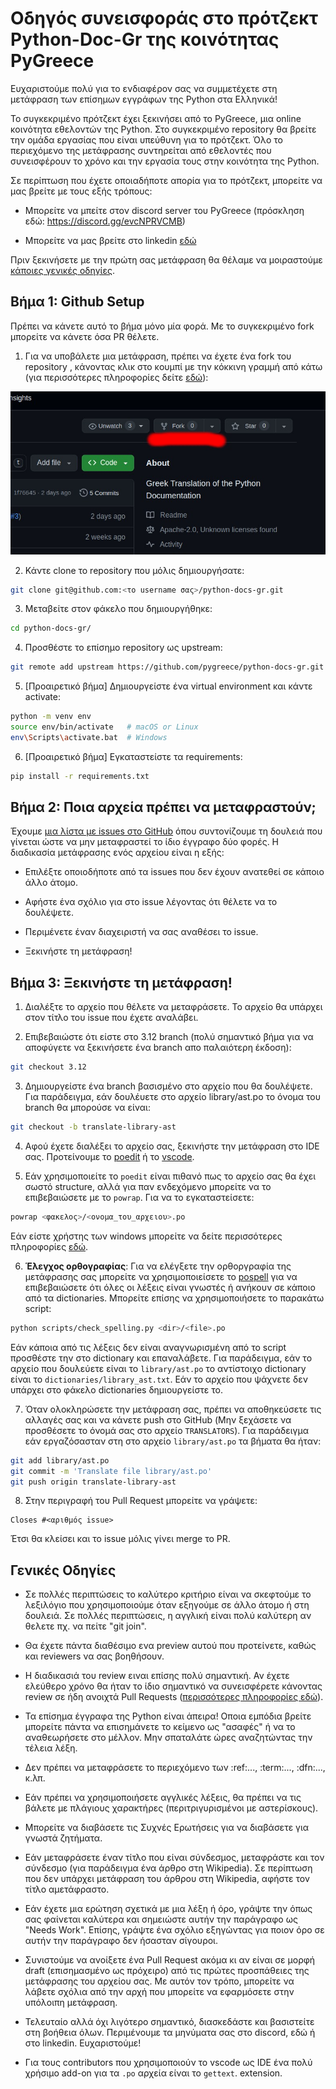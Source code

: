 # Οδηγός συνεισφοράς στο πρότζεκτ Python-Doc-Gr της κοινότητας PyGreece

Eυχαριστούμε πολύ για το ενδιαφέρον σας να συμμετέχετε στη μετάφραση των επίσημων εγγράφων της Python στα Ελληνικά!

Το συγκεκριμένο πρότζεκτ έχει ξεκινήσει από το PyGreece, μια online κοινότητα εθελοντών της Python. Στο συγκεκριμένο repository θα βρείτε την ομάδα εργασίας που είναι υπεύθυνη για το πρότζεκτ. Όλο το περιεχόμενο της μετάφρασης συντηρείται από εθελοντές που συνεισφέρουν το χρόνο και την εργασία τους στην κοινότητα της Python.

Σε περίπτωση που έχετε οποιαδήποτε απορία για το πρότζεκτ, μπορείτε να μας βρείτε με τους εξής τρόπους:

- Μπορείτε να μπείτε στον discord server του PyGreece (πρόσκληση εδώ: https://discord.gg/evcNPRVCMB)

- Μπορείτε να μας βρείτε στο linkedin [εδώ](https://www.linkedin.com/company/pygreece)

Πριν ξεκινήσετε με την πρώτη σας μετάφραση θα θέλαμε να μοιραστούμε [κάποιες γενικές οδηγίες](#γενικές-οδηγίες).

## Βήμα 1: Github Setup

Πρέπει να κάνετε αυτό το βήμα μόνο μία φορά. Με το συγκεκριμένο fork μπορείτε να κάνετε όσα PR θέλετε.

1. Για να υποβάλετε μια μετάφραση, πρέπει να έχετε ένα fork του repository , κάνοντας κλικ στο κουμπί με την κόκκινη γραμμή από κάτω (για περισσότερες πληροφορίες δείτε [εδώ](https://docs.github.com/en/pull-requests/collaborating-with-pull-requests/working-with-forks/fork-a-repo)):

![fork](https://github.com/pygreece/python-docs-gr/blob/3.12/public/assets/fork_image.jpg?raw=true)

2. Κάντε clone το repository που μόλις δημιουργήσατε:

```bash
git clone git@github.com:<το username σας>/python-docs-gr.git
```

3. Μεταβείτε στον φάκελο που δημιουργήθηκε:

```bash
cd python-docs-gr/
```

4. Προσθέστε το επίσημο repository ως upstream:

```bash
git remote add upstream https://github.com/pygreece/python-docs-gr.git
```

5. [Προαιρετικό βήμα] Δημιουργείστε ένα virtual environment και κάντε activate:

```bash
python -m venv env
source env/bin/activate   # macOS or Linux
env\Scripts\activate.bat  # Windows
```

6. [Προαιρετικό βήμα] Εγκαταστείστε τα requirements:

```bash
pip install -r requirements.txt
```

## Βήμα 2: Ποια αρχεία πρέπει να μεταφραστούν;

Έχουμε [μια λίστα με issues στο GitHub](https://github.com/pygreece/python-docs-gr/issues?q=is%3Aissue+is%3Aopen+label%3Atranslation) όπου συντονίζουμε τη δουλειά που γίνεται ώστε να μην μεταφραστεί το ίδιο έγγραφο δύο φορές. Η διαδικασία μετάφρασης ενός αρχείου είναι η εξής:

- Επιλέξτε οποιοδήποτε από τα issues που δεν έχουν ανατεθεί σε κάποιο άλλο άτομο.

- Αφήστε ένα σχόλιο για στο issue λέγοντας ότι θέλετε να το δουλέψετε.

- Περιμένετε έναν διαχειριστή να σας αναθέσει το issue.

- Ξεκινήστε τη μετάφραση!

## Βήμα 3: Ξεκινήστε τη μετάφραση!

1. Διαλέξτε το αρχείο που θέλετε να μεταφράσετε. Το αρχείο θα υπάρχει στον τίτλο του issue που έχετε αναλάβει.

2. Επιβεβαιώστε ότι είστε στο 3.12 branch (πολύ σημαντικό βήμα για να αποφύγετε να ξεκινήσετε ένα branch απο παλαιότερη έκδοση):

```bash
git checkout 3.12
```

3. Δημιουργείστε ένα branch βασισμένο στο αρχείο που θα δουλέψετε. Για παράδειγμα, εάν δουλέυετε στο αρχείο library/ast.po το όνομα του branch θα μπορούσε να είναι:

```bash
git checkout -b translate-library-ast
```

4. Αφού έχετε διαλέξει το αρχείο σας, ξεκινήστε την μετάφραση στο IDE σας. Προτείνουμε το [poedit](https://poedit.net/) ή το [vscode](https://code.visualstudio.com/).

5. Εάν χρησιμοποιείτε το `poedit` είναι πιθανό πως το αρχείο σας θα έχει σωστό structure, αλλά για παν ενδεχόμενο μπορείτε να το επιβεβαιώσετε με το `powrap`. Για να το εγκαταστείσετε:

```bash
powrap <φακελος>/<ονομα_του_αρχειου>.po
```

Εάν είστε χρήστης των windows μπορείτε να δείτε περισσότερες πληροφορίες [εδώ](https://python-docs-es.readthedocs.io/es/3.12/faq.html#powrap-windows).

6. **Έλεγχος ορθογραφίας**: Για να ελέγξετε την ορθοργραφία της μετάφρασης σας μπορείτε να χρησιμοποιείσετε το [pospell](https://github.com/AFPy/pospell) για να επιβεβαιώσετε ότι όλες οι λέξεις είναι γνωστές ή ανήκουν σε κάποιο από τα dictionaries. Μπορείτε επίσης να χρησιμοποιήσετε το παρακάτω script:

```bash
python scripts/check_spelling.py <dir>/<file>.po
```

Εάν κάποια από τις λέξεις δεν είναι αναγνωρισμένη από το script προσθέστε την στο dictionary και επαναλάβετε. Για παράδειγμα, εάν το αρχείο που δουλεύετε είναι το `library/ast.po` το αντίστοιχο dictionary είναι το `dictionaries/library_ast.txt`. Εάν το αρχείο που ψάχνετε δεν υπάρχει στο φάκελο dictionaries δημιουργείστε το.

7. Όταν ολοκληρώσετε την μετάφραση σας, πρέπει να αποθηκεύσετε τις αλλαγές σας και να κάνετε push στο GitHub (Μην ξεχάσετε να προσθέσετε το όνομά σας στο αρχείο `TRANSLATORS`). Για παράδειγμα εάν εργαζόσασταν στη στο αρχείο `library/ast.po` τα βήματα θα ήταν:

```bash
git add library/ast.po
git commit -m 'Translate file library/ast.po'
git push origin translate-library-ast
```

8. Στην περιγραφή του Pull Request μπορείτε να γράψετε:

```
Closes #<αριθμός issue>
```

Έτσι θα κλείσει και το issue μόλις γίνει merge το PR.

## Γενικές Οδηγίες

- Σε πολλές περιπτώσεις το καλύτερο κριτήριο είναι να σκεφτούμε το λεξιλόγιο που χρησιμοποιούμε όταν εξηγούμε σε άλλο άτομο ή στη δουλειά. Σε πολλές περιπτώσεις, η αγγλική είναι πολύ καλύτερη αν θελετε πχ. να πείτε "git join".

- Θα έχετε πάντα διαθέσιμο ενα preview αυτού που προτείνετε, καθώς και reviewers να σας βοηθήσουν.

- Η διαδικασιά του review ειναι επίσης πολύ σημαντική. Αν έχετε ελεύθερο χρόνο θα ήταν το ίδιο σημαντικό να συνεισφέρετε κάνοντας review σε ήδη ανοιχτά Pull Requests ([περισσότερες πληροφορίες εδώ](./public/docs/review.md)).

- Τα επίσημα έγγραφα της Python είναι άπειρα! Οποια εμπόδια βρείτε μπορείτε πάντα να επισημάνετε το κείμενο ως "ασαφές" ή να το αναθεωρήσετε στο μέλλον. Μην σπαταλάτε ώρες αναζητώντας την τέλεια λέξη.

- Δεν πρέπει να μεταφράσετε το περιεχόμενο των :ref:..., :term:..., :dfn:..., κ.λπ.

- Εάν πρέπει να χρησιμοποιήσετε αγγλικές λέξεις, θα πρέπει να τις βάλετε με πλάγιους χαρακτήρες (περιτριγυρισμένοι με αστερίσκους).

- Μπορείτε να διαβάσετε τις Συχνές Ερωτήσεις για να διαβάσετε για γνωστά ζητήματα.

- Εάν μεταφράσετε έναν τίτλο που είναι σύνδεσμος, μεταφράστε και τον σύνδεσμο (για παράδειγμα ένα άρθρο στη Wikipedia). Σε περίπτωση που δεν υπάρχει μετάφραση του άρθρου στη Wikipedia, αφήστε τον τίτλο αμετάφραστο.

- Εάν έχετε μια ερώτηση σχετικά με μια λέξη ή όρο, γράψτε την όπως σας φαίνεται καλύτερα και σημειώστε αυτήν την παράγραφο ως "Needs Work". Επίσης, γράψτε ένα σχόλιο εξηγώντας για ποιον όρο σε αυτήν την παράγραφο δεν ήσασταν σίγουροι.

- Συνιστούμε να ανοίξετε ένα Pull Request ακόμα κι αν είναι σε μορφή draft (επισημασμένο ως πρόχειρο) από τις πρώτες προσπάθειες της μετάφρασης του αρχείου σας. Με αυτόν τον τρόπο, μπορείτε να λάβετε σχόλια από την αρχή που μπορείτε να εφαρμόσετε στην υπόλοιπη μετάφραση.

- Τελευταίο αλλά όχι λιγότερο σημαντικό, διασκεδάστε και βασιστείτε στη βοήθεια όλων. Περιμένουμε τα μηνύματα σας στο discord, εδώ ή στο linkedin. Ευχαριστούμε!

- Για τους contributors που χρησιμοποιούν το vscode ως IDE ένα πολύ χρήσιμο add-on για τα `.po` αρχεία είναι το `gettext`. extension.
